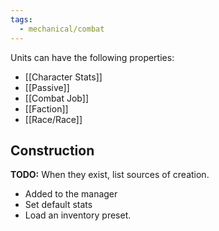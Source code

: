 ```yaml
---
tags:
  - mechanical/combat
---
```

Units can have the following properties:
- [[Character Stats]]
- [[Passive]]
- [[Combat Job]]
- [[Faction]]
- [[Race/Race]]

## Construction
**TODO:** When they exist, list sources of creation.
- Added to the manager
- Set default stats
- Load an inventory preset.